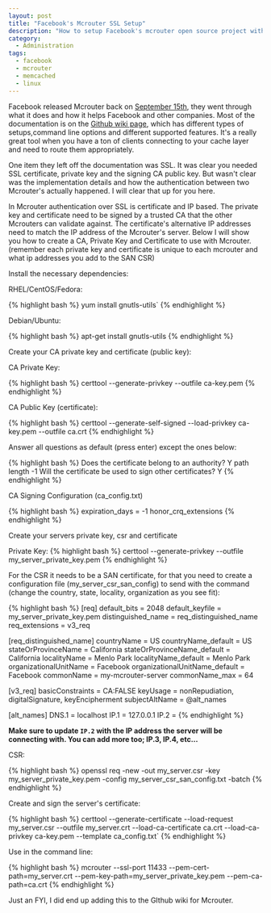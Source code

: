 ```yaml
---
layout: post
title: "Facebook's Mcrouter SSL Setup"
description: "How to setup Facebook's mcrouter open source project with SSL"
category:
  - Administration
tags:
  - facebook
  - mcrouter
  - memcached
  - linux
---
```

<p>
  Facebook released Mcrouter back on <a href="https://code.facebook.com/posts/296442737213493/introducing-mcrouter-a-memcached-protocol-router-for-scaling-memcached-deployments/">September 15th</a>, they went through what it does and how it helps Facebook and other companies. Most of the documentation is on the <a href="https://github.com/facebook/mcrouter/wiki">Github wiki page</a>, which has different types of setups,command line options and different supported features.  It's a really great tool when you have a ton of clients connecting to your cache layer and need to route them appropriately.
</p>

<p>
  One item they left off the documentation was SSL.  It was clear you needed SSL certificate, private key and the signing CA public key.  But wasn't clear was the implementation details and how the authentication between two Mcrouter's actually happened.  I will clear that up for you here.
</p>

<p>
  In Mcrouter authentication over SSL is certificate and IP based.  The private key and certificate need to be signed by a trusted CA that the other Mcrouters can validate against.  The certificate's alternative IP addresses need to match the IP address of the Mcrouter's server.  Below I will show you how to create a CA, Private Key and Certificate to use with Mcrouter. (remember each private key and certificate is unique to each mcrouter and what ip addresses you add to the SAN CSR)
</p>

<p>
  Install the necessary dependencies:

  RHEL/CentOS/Fedora:

  {% highlight bash %}
  yum install gnutls-utils`
  {% endhighlight %}

  Debian/Ubuntu:

  {% highlight bash %}
  apt-get install gnutls-utils
  {% endhighlight %}
</p>

<p>
  Create your CA private key and certificate (public key):

  CA Private Key:

  {% highlight bash %}
  certtool --generate-privkey --outfile ca-key.pem
  {% endhighlight %}

  CA Public Key (certificate):

  {% highlight bash %}
  certtool --generate-self-signed --load-privkey ca-key.pem --outfile ca.crt
  {% endhighlight %}

  Answer all questions as default (press enter) except the ones below:

  {% highlight bash %}
  Does the certificate belong to an authority? Y
  path length -1
  Will the certificate be used to sign other certificates? Y
  {% endhighlight %}

  CA Signing Configuration (ca_config.txt)

  {% highlight bash %}
  expiration_days = -1
  honor_crq_extensions
  {% endhighlight %}
</p>

<p>
  Create your servers private key, csr and certificate

  Private Key:
  {% highlight bash %}
  certtool --generate-privkey --outfile my_server_private_key.pem
  {% endhighlight %}

  For the CSR it needs to be a SAN certificate, for that you need to create a configuration file (my_server_csr_san_config) to send with the command (change the country, state, locality, organization as you see fit):

  {% highlight bash %}
  [req]
  default_bits = 2048
  default_keyfile = my_server_private_key.pem
  distinguished_name = req_distinguished_name
  req_extensions = v3_req

  [req_distinguished_name]
  countryName = US
  countryName_default = US
  stateOrProvinceName = California
  stateOrProvinceName_default = California
  localityName = Menlo Park
  localityName_default = Menlo Park
  organizationalUnitName  = Facebook
  organizationalUnitName_default  = Facebook
  commonName = my-mcrouter-server
  commonName_max  = 64

  [v3_req]
  basicConstraints = CA:FALSE
  keyUsage = nonRepudiation, digitalSignature, keyEncipherment
  subjectAltName = @alt_names

  [alt_names]
  DNS.1 = localhost
  IP.1 = 127.0.0.1
  IP.2 = <inbound ip address>
  {% endhighlight %}

  <b>Make sure to update `IP.2` with the IP address the server will be connecting with.  You can add more too; IP.3, IP.4, etc...</b>

  CSR:

  {% highlight bash %}
  openssl req -new -out my_server.csr -key my_server_private_key.pem -config my_server_csr_san_config.txt -batch
  {% endhighlight %}

  Create and sign the server's certificate:

  {% highlight bash %}
  certtool --generate-certificate --load-request my_server.csr --outfile my_server.crt --load-ca-certificate ca.crt --load-ca-privkey ca-key.pem --template ca_config.txt`
  {% endhighlight %}
</p>

<p>
  Use in the command line:

  {% highlight bash %}
  mcrouter --ssl-port 11433 --pem-cert-path=my_server.crt --pem-key-path=my_server_private_key.pem --pem-ca-path=ca.crt
  {% endhighlight %}
</p>

<p>
  Just an FYI, I did end up adding this to the GIthub wiki for Mcrouter.
</p>
